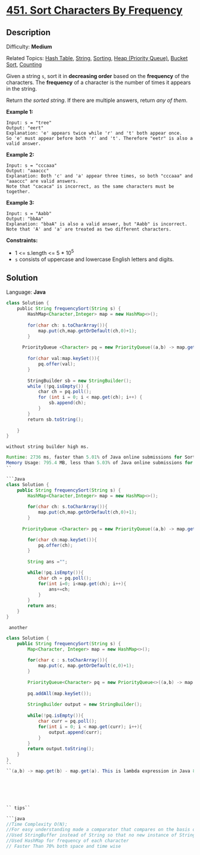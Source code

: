 # [451\. Sort Characters By Frequency](https://leetcode.com/problems/sort-characters-by-frequency/)

## Description

Difficulty: **Medium**  

Related Topics: [Hash Table](https://leetcode.com/tag/hash-table/), [String](https://leetcode.com/tag/string/), [Sorting](https://leetcode.com/tag/sorting/), [Heap (Priority Queue)](https://leetcode.com/tag/heap-priority-queue/), [Bucket Sort](https://leetcode.com/tag/bucket-sort/), [Counting](https://leetcode.com/tag/counting/)


Given a string `s`, sort it in **decreasing order** based on the **frequency** of the characters. The **frequency** of a character is the number of times it appears in the string.

Return _the sorted string_. If there are multiple answers, return _any of them_.

**Example 1:**

```
Input: s = "tree"
Output: "eert"
Explanation: 'e' appears twice while 'r' and 't' both appear once.
So 'e' must appear before both 'r' and 't'. Therefore "eetr" is also a valid answer.
```

**Example 2:**

```
Input: s = "cccaaa"
Output: "aaaccc"
Explanation: Both 'c' and 'a' appear three times, so both "cccaaa" and "aaaccc" are valid answers.
Note that "cacaca" is incorrect, as the same characters must be together.
```

**Example 3:**

```
Input: s = "Aabb"
Output: "bbAa"
Explanation: "bbaA" is also a valid answer, but "Aabb" is incorrect.
Note that 'A' and 'a' are treated as two different characters.
```

**Constraints:**

*   1 <= s.length <= 5 * 10<sup>5</sup>
*   `s` consists of uppercase and lowercase English letters and digits.


## Solution

Language: **Java**

```java
class Solution {
    public String frequencySort(String s) {
        HashMap<Character,Integer> map = new HashMap<>();
        
        for(char ch: s.toCharArray()){
            map.put(ch,map.getOrDefault(ch,0)+1);
        }
        
      PriorityQueue <Character> pq = new PriorityQueue((a,b) -> map.get(b) - map.get(a));
​
        for(char val:map.keySet()){
            pq.offer(val);
        }
        
        StringBuilder sb = new StringBuilder();       
        while (!pq.isEmpty()) {
            char ch = pq.poll();
            for (int i = 0; i < map.get(ch); i++) {
                sb.append(ch);
            }
        }       
        return sb.toString();
        
    }
}
```

``without string builder high ms. ``

```java
Runtime: 2736 ms, faster than 5.01% of Java online submissions for Sort Characters By Frequency.
Memory Usage: 795.4 MB, less than 5.03% of Java online submissions for Sort Characters By Frequency.
``

```Java
class Solution {
    public String frequencySort(String s) {
        HashMap<Character,Integer> map = new HashMap<>();
        
        for(char ch: s.toCharArray()){
            map.put(ch,map.getOrDefault(ch,0)+1);
        }
        
      PriorityQueue <Character> pq = new PriorityQueue((a,b) -> map.get(b) - map.get(a));

        for(char ch:map.keySet()){
            pq.offer(ch);
        }
        
        String ans ="";

        while(!pq.isEmpty()){
            char ch = pq.poll();
            for(int i=0; i<map.get(ch); i++){
                ans+=ch;
            }
        }
        return ans;
    }
}

```



`` another``

```java
class Solution {
    public String frequencySort(String s) {
        Map<Character, Integer> map = new HashMap<>();
        
        for(char c : s.toCharArray()){
            map.put(c, map.getOrDefault(c,0)+1);
        }
        
        PriorityQueue<Character> pq = new PriorityQueue<>((a,b) -> map.get(b) - map.get(a));
        
        pq.addAll(map.keySet());
        
        StringBuilder output = new StringBuilder();
        
        while(!pq.isEmpty()){
            char curr = pq.poll();
            for(int i = 0; i < map.get(curr); i++){
                output.append(curr);
            }
        }
        return output.toString();
    }
}
``
``(a,b) -> map.get(b) - map.get(a). This is lambda expression in Java 8. I recommended writting it like this (a,b) -> map.get(b).compareTo( map.get(a)) to avoid overflow!``






`` tips``

```java
//Time Complexity O(N);
//For easy understanding made a comparator that compares on the basis of string length
//Used StringBuffer instead of String so that no new instance of String is created while appending 
//Used HashMap for frequency of each character
// Faster Than 70% both space and time wise
```